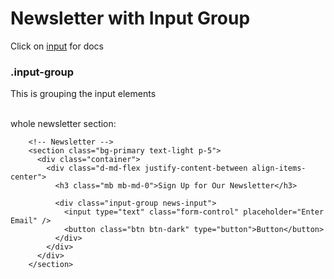 # Newsletter with Input Group

Click on [input] for docs

### .input-group

This is grouping the input elements

<br>
whole newsletter section:

```
    <!-- Newsletter -->
    <section class="bg-primary text-light p-5">
      <div class="container">
        <div class="d-md-flex justify-content-between align-items-center">
          <h3 class="mb mb-md-0">Sign Up for Our Newsletter</h3>

          <div class="input-group news-input">
            <input type="text" class="form-control" placeholder="Enter Email" />
            <button class="btn btn-dark" type="button">Button</button>
          </div>
        </div>
      </div>
    </section>
```
[input]: https://getbootstrap.com/docs/4.0/components/input-group/
